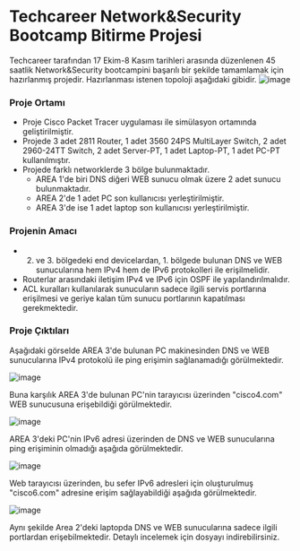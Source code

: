 # Techcareer Network&Security Bootcamp Bitirme Projesi
Techcareer tarafından 17 Ekim-8 Kasım tarihleri arasında düzenlenen 45 saatlik Network&Security bootcampini başarılı bir şekilde tamamlamak için hazırlanmış projedir. Hazırlanması istenen topoloji aşağıdaki gibidir.
![image](https://user-images.githubusercontent.com/50342974/202558093-025891be-52a2-4fc4-8a48-aabdcdf65034.png)
### Proje Ortamı
- Proje Cisco Packet Tracer uygulaması ile simülasyon ortamında geliştirilmiştir. 
- Projede 3 adet 2811 Router, 1 adet 3560 24PS MultiLayer Switch, 2 adet 2960-24TT Switch, 2 adet Server-PT, 1 adet Laptop-PT, 1 adet PC-PT kullanılmıştır.
- Projede farklı networklerde 3 bölge bulunmaktadır. 
    - AREA 1'de biri DNS diğeri WEB sunucu olmak üzere 2 adet sunucu bulunmaktadır.
    - AREA 2'de 1 adet PC son kullanıcısı yerleştirilmiştir.
    - AREA 3'de ise 1 adet laptop son kullanıcısı yerleştirilmiştir.
### Projenin Amacı
- 2. ve 3. bölgedeki end devicelardan, 1. bölgede bulunan DNS ve WEB sunucularına hem IPv4 hem de IPv6 protokolleri ile erişilmelidir. 
- Routerlar arasındaki iletişim IPv4 ve IPv6 için OSPF ile yapılandırılmalıdır.
- ACL kuralları kullanılarak sunucuların sadece ilgili servis portlarına erişilmesi ve geriye kalan tüm sunucu portlarının kapatılması gerekmektedir.
 ### Proje Çıktıları
 Aşağıdaki görselde AREA 3'de bulunan PC makinesinden DNS ve WEB sunucularına IPv4 protokolü ile ping erişimin sağlanamadığı görülmektedir.
 
 ![image](https://user-images.githubusercontent.com/50342974/202562911-13a4c95d-70e4-4261-9145-abd1d9b7ce6e.png)
 
 Buna karşılık AREA 3'de bulunan PC'nin tarayıcısı üzerinden "cisco4.com" WEB sunucusuna erişebildiği görülmektedir.  
 
 ![image](https://user-images.githubusercontent.com/50342974/202564219-c3556826-d557-4283-b27d-de866cd6d21c.png)
 
AREA 3'deki PC'nin IPv6 adresi üzerinden de DNS ve WEB sunucularına ping erişiminin olmadığı aşağıda görülmektedir.

![image](https://user-images.githubusercontent.com/50342974/202565350-861a973f-8cc9-41c6-b24f-56b3cec5da7c.png)

Web tarayıcısı üzerinden, bu sefer IPv6 adresleri için oluşturulmuş "cisco6.com" adresine erişim sağlayabildiği aşağıda görülmektedir.

![image](https://user-images.githubusercontent.com/50342974/202566039-c0fe6914-57ce-4c72-bd9e-e2a96e206003.png)

Aynı şekilde Area 2'deki laptopda DNS ve WEB sunucularına sadece ilgili portlardan erişebilmektedir.
Detaylı incelemek için dosyayı indirebilirsiniz.
